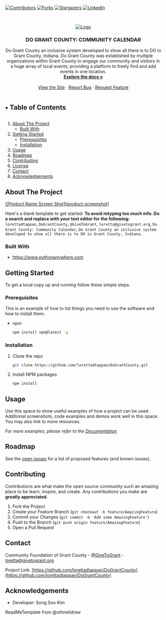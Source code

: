 [![Contributors][contributors-shield]][contributors-url]
[![Forks][forks-shield]][forks-url]
[![Stargazers][stars-shield]][stars-url]
[![LinkedIn][linkedin-shield]][linkedin-url]



<!-- PROJECT LOGO -->
<br />
<p align="center">
  <a href="https://github.com/lorettadtappan/DoGrantCounty">
    <img src="https://github.com/lorettadtappan/DoGrantCounty/blob/main/logo-purple.png" alt="Logo">
  </a>

  <h3 align="center">DO GRANT COUNTY: COMMUNITY CALENDAR</h3>

  <p align="center">
    Do Grant County an inclusive system developed to show all there is to DO in Grant County, Indiana. Do Grant County was established by multiple organizations within Grant     County to engage our community and visitors in a huge array of local events; providing a platform to freely find and add events in one location.
    <br />
    <a href="https://github.com/lorettadtappan/DoGrantCounty"><strong>Explore the docs »</strong></a>
    <br />
    <br />
    <a href="http://www.dograntcounty.com">View the Site</a>
    ·
    <a href="https://github.com/lorettadtappan/DoGrantCounty/issues">Report Bug</a>
    ·
    <a href="https://github.com/lorettadtappan/DoGrantCounty/issues">Request Feature</a>
  </p>
</p>

<!-- TABLE OF CONTENTS -->
<details open="open">
  <summary><h2 style="display: inline-block">Table of Contents</h2></summary>
  <ol>
    <li>
      <a href="#about-the-project">About The Project</a>
      <ul>
        <li><a href="#built-with">Built With</a></li>
      </ul>
    </li>
    <li>
      <a href="#getting-started">Getting Started</a>
      <ul>
        <li><a href="#prerequisites">Prerequisites</a></li>
        <li><a href="#installation">Installation</a></li>
      </ul>
    </li>
    <li><a href="#usage">Usage</a></li>
    <li><a href="#roadmap">Roadmap</a></li>
    <li><a href="#contributing">Contributing</a></li>
    <li><a href="#license">License</a></li>
    <li><a href="#contact">Contact</a></li>
    <li><a href="#acknowledgements">Acknowledgements</a></li>
  </ol>
</details>



<!-- ABOUT THE PROJECT -->
## About The Project

[![Product Name Screen Shot][product-screenshot]](https://example.com)

Here's a blank template to get started:
**To avoid retyping too much info. Do a search and replace with your text editor for the following:**
`lorettadtappan`, `DoGrantCounty`, `@GiveToGrant`, `loretta@givetogrant.org`, `Do Grant County: Community Calendar`, `Do Grant County an inclusive system developed to show all there is to DO in Grant County, Indiana.`


### Built With

* https://www.pythonanywhere.com



<!-- GETTING STARTED -->
## Getting Started

To get a local copy up and running follow these simple steps.

### Prerequisites

This is an example of how to list things you need to use the software and how to install them.
* npm
  ```sh
  npm install npm@latest -g
  ```

### Installation

1. Clone the repo
   ```sh
   git clone https://github.com/lorettadtappan/DoGrantCounty.git
   ```
2. Install NPM packages
   ```sh
   npm install
   ```



<!-- USAGE EXAMPLES -->
## Usage

Use this space to show useful examples of how a project can be used. Additional screenshots, code examples and demos work well in this space. You may also link to more resources.

_For more examples, please refer to the [Documentation](https://example.com)_



<!-- ROADMAP -->
## Roadmap

See the [open issues](https://github.com/lorettadtappan/DoGrantCounty/issues) for a list of proposed features (and known issues).



<!-- CONTRIBUTING -->
## Contributing

Contributions are what make the open source community such an amazing place to be learn, inspire, and create. Any contributions you make are **greatly appreciated**.

1. Fork the Project
2. Create your Feature Branch (`git checkout -b feature/AmazingFeature`)
3. Commit your Changes (`git commit -m 'Add some AmazingFeature'`)
4. Push to the Branch (`git push origin feature/AmazingFeature`)
5. Open a Pull Request



<!-- CONTACT -->
## Contact

Community Foundation of Grant County - [@GiveToGrant](https://twitter.com/@GiveToGrant) - loretta@givetogrant.org

Project Link: [https://github.com/lorettadtappan/DoGrantCounty](https://github.com/lorettadtappan/DoGrantCounty)



<!-- ACKNOWLEDGEMENTS -->
## Acknowledgements

* Developer: Song Soo Kim



<!-- MARKDOWN LINKS & IMAGES -->
<!-- https://www.markdownguide.org/basic-syntax/#reference-style-links -->
[contributors-shield]: https://img.shields.io/github/contributors/github_username/repo.svg?style=for-the-badge
[contributors-url]: https://github.com/lorettadtappan/DoGrantCounty/graphs/contributors
[forks-shield]: https://img.shields.io/github/forks/github_username/repo.svg?style=for-the-badge
[forks-url]: https://github.com/lorettadtappan/DoGrantCounty/network/members
[stars-shield]: https://img.shields.io/github/stars/github_username/repo.svg?style=for-the-badge
[stars-url]: https://github.com/lorettadtappan/DoGrantCounty/stargazers
[linkedin-shield]: https://img.shields.io/badge/-LinkedIn-black.svg?style=for-the-badge&logo=linkedin&colorB=555
[linkedin-url]: https://www.linkedin.com/company/community-foundation-of-grant-county-indiana-inc.

ReadMeTemplate from @othneildrew

